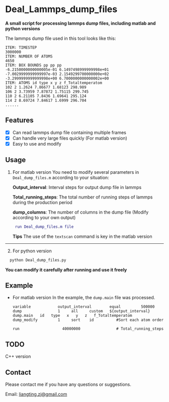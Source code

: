 # Deal_Lammps_dump_files

**A small script for processing lammps dump files, including matlab and python versions**

The lammps dump file used in this tool looks like this:
```
ITEM: TIMESTEP
3000000
ITEM: NUMBER OF ATOMS
4650
ITEM: BOX BOUNDS pp pp pp
-6.2150000000000005e-01 6.1497498999999998e+01
-7.0029999999999997e-03 2.1549299700000000e+02
-3.2999999999999998e+00 6.7000000000000002e+00
ITEM: ATOMS id type x y z f_Totaltemperatom 
102 2 1.2624 7.86677 1.68123 298.989 
106 2 3.73959 7.87872 1.75115 299.745 
110 2 6.21105 7.8436 1.69641 295.124 
114 2 8.69724 7.84617 1.6999 296.704 
......
```
## Features
- [x] Can read lammps dump file containing multiple frames
- [x] Can handle very large files quickly (For matlab version)
- [x] Easy to use and modify

## Usage
1. For matlab version
   You need to modify several parameters in `Deal_dump_files.m` according to your situation:
   
   **Output_interval**: Interval steps for output dump file in lammps
   
   **Total_running_steps**: The total number of running steps of lammps during the production period
   
   **dump_columns**: The number of columns in the dump file (Modify according to your own output)
   ``` matlab
    run Deal_dump_files.m file
   ```
   **Tips** The use of the `textscan` command is key in the matlab version
  ----
2. For python version 
  ``` python 
    python Deal_dump_files.py
  ```
  **You can modify it carefully after running and use it freely**

## Example
* For matlab version
In the example, the `dump.main` file was processed. 

  ```
  variable            output_interval        equal         500000
  dump                1     all     custom   ${output_interval}    dump.main   id   type   x   y   z   f_Totaltemperatom 
  dump_modify         1     sort    id          #Sort each atom order
  
  run                   40000000                # Total_running_steps
  ```

## TODO

C++ version 

## Contact

Please contact me if you have any questions or suggestions.

Email: liangting.zj@gmail.com
